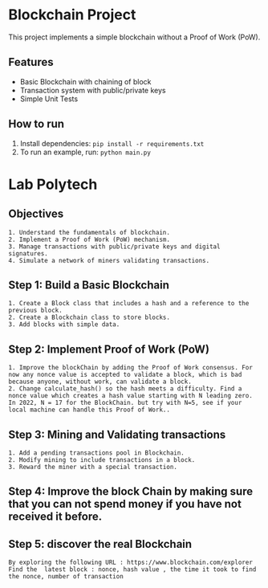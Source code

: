 # Blockchain Project

This project implements a simple blockchain without a Proof of Work (PoW). 

## Features
- Basic Blockchain with chaining of block
- Transaction system with public/private keys
- Simple Unit Tests

## How to run
1. Install dependencies: `pip install -r requirements.txt`
2. To run an example, run: `python main.py`


# Lab Polytech

## Objectives
    1. Understand the fundamentals of blockchain.
    2. Implement a Proof of Work (PoW) mechanism.
    3. Manage transactions with public/private keys and digital signatures.
    4. Simulate a network of miners validating transactions.

## Step 1: Build a Basic Blockchain
    1. Create a Block class that includes a hash and a reference to the previous block.
    2. Create a Blockchain class to store blocks.
    3. Add blocks with simple data.


## Step 2: Implement Proof of Work (PoW)
    1. Improve the blockChain by adding the Proof of Work consensus. For now any nonce value is accepted to validate a block, which is bad because anyone, without work, can validate a block. 
    2. Change calculate_hash() so the hash meets a difficulty. Find a nonce value which creates a hash value starting with N leading zero. In 2022, N = 17 for the BlockChain. but try with N=5, see if your local machine can handle this Proof of Work..

## Step 3: Mining and Validating transactions
    1. Add a pending transactions pool in Blockchain.
    2. Modify mining to include transactions in a block.
    3. Reward the miner with a special transaction.

## Step 4: Improve the block Chain by making sure that you can not spend money if you have not received it before.

## Step 5: discover the real Blockchain
    By exploring the following URL : https://www.blockchain.com/explorer
    Find the  latest block : nonce, hash value , the time it took to find the nonce, number of transaction
